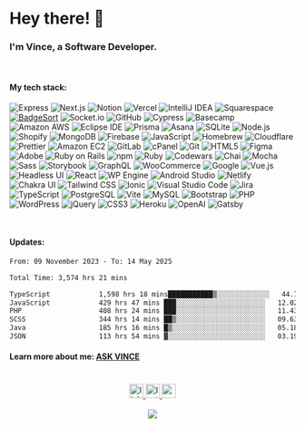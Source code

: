 # Hey there! 👋

### I'm Vince, a Software Developer.

<br clear="both">

#### My tech stack:<br>
<!-- start chipwolf/badgesort techstack -->
![Express](https://img.shields.io/badge/Express-000000.svg?style=flat&logo=express&logoColor=white)
![Next.js](https://img.shields.io/badge/Next.js-000000.svg?style=flat&logo=nextdotjs&logoColor=white)
![Notion](https://img.shields.io/badge/Notion-000000.svg?style=flat&logo=notion&logoColor=white)
![Vercel](https://img.shields.io/badge/Vercel-000000.svg?style=flat&logo=vercel&logoColor=white)
![IntelliJ IDEA](https://img.shields.io/badge/IntelliJ%20IDEA-000000.svg?style=flat&logo=intellijidea&logoColor=white)
![Squarespace](https://img.shields.io/badge/Squarespace-000000.svg?style=flat&logo=squarespace&logoColor=white)
[![BadgeSort](https://img.shields.io/badge/BadgeSort-000000.svg?style=flat&logo=githubsponsors)](https://github.com/ChipWolf/BadgeSort)
![Socket.io](https://img.shields.io/badge/Socket.io-010101.svg?style=flat&logo=socketdotio&logoColor=white)
![GitHub](https://img.shields.io/badge/GitHub-181717.svg?style=flat&logo=github&logoColor=white)
![Cypress](https://img.shields.io/badge/Cypress-17202C.svg?style=flat&logo=cypress&logoColor=white)
![Basecamp](https://img.shields.io/badge/Basecamp-1D2D35.svg?style=flat&logo=basecamp&logoColor=white)
![Amazon AWS](https://img.shields.io/badge/Amazon%20AWS-232F3E.svg?style=flat&logo=amazonaws&logoColor=white)
![Eclipse IDE](https://img.shields.io/badge/Eclipse%20IDE-2C2255.svg?style=flat&logo=eclipseide&logoColor=white)
![Prisma](https://img.shields.io/badge/Prisma-2D3748.svg?style=flat&logo=prisma&logoColor=white)
![Asana](https://img.shields.io/badge/Asana-273347.svg?style=flat&logo=asana&logoColor=white)
![SQLite](https://img.shields.io/badge/SQLite-003B57.svg?style=flat&logo=sqlite&logoColor=white)
![Node.js](https://img.shields.io/badge/Node.js-339933.svg?style=flat&logo=nodedotjs&logoColor=white)
![Shopify](https://img.shields.io/badge/Shopify-7AB55C.svg?style=flat&logo=shopify&logoColor=white)
![MongoDB](https://img.shields.io/badge/MongoDB-47A248.svg?style=flat&logo=mongodb&logoColor=white)
![Firebase](https://img.shields.io/badge/Firebase-FFCA28.svg?style=flat&logo=firebase&logoColor=black)
![JavaScript](https://img.shields.io/badge/JavaScript-F7DF1E.svg?style=flat&logo=javascript&logoColor=black)
![Homebrew](https://img.shields.io/badge/Homebrew-FBB040.svg?style=flat&logo=homebrew&logoColor=black)
![Cloudflare](https://img.shields.io/badge/Cloudflare-F38020.svg?style=flat&logo=cloudflare&logoColor=white)
![Prettier](https://img.shields.io/badge/Prettier-F7B93E.svg?style=flat&logo=prettier&logoColor=black)
![Amazon EC2](https://img.shields.io/badge/Amazon%20EC2-FF9900.svg?style=flat&logo=amazonec2&logoColor=white)
![GitLab](https://img.shields.io/badge/GitLab-FC6D26.svg?style=flat&logo=gitlab&logoColor=white)
![cPanel](https://img.shields.io/badge/cPanel-FF6C2C.svg?style=flat&logo=cpanel&logoColor=white)
![Git](https://img.shields.io/badge/Git-F05032.svg?style=flat&logo=git&logoColor=white)
![HTML5](https://img.shields.io/badge/HTML5-E34F26.svg?style=flat&logo=html5&logoColor=white)
![Figma](https://img.shields.io/badge/Figma-F24E1E.svg?style=flat&logo=figma&logoColor=white)
![Adobe](https://img.shields.io/badge/Adobe-FF0000.svg?style=flat&logo=adobe&logoColor=white)
![Ruby on Rails](https://img.shields.io/badge/Ruby%20on%20Rails-CC0000.svg?style=flat&logo=rubyonrails&logoColor=white)
![npm](https://img.shields.io/badge/npm-CB3837.svg?style=flat&logo=npm&logoColor=white)
![Ruby](https://img.shields.io/badge/Ruby-CC342D.svg?style=flat&logo=ruby&logoColor=white)
![Codewars](https://img.shields.io/badge/Codewars-B1361E.svg?style=flat&logo=codewars&logoColor=white)
![Chai](https://img.shields.io/badge/Chai-A30701.svg?style=flat&logo=chai&logoColor=white)
![Mocha](https://img.shields.io/badge/Mocha-8D6748.svg?style=flat&logo=mocha&logoColor=white)
![Sass](https://img.shields.io/badge/Sass-CC6699.svg?style=flat&logo=sass&logoColor=white)
![Storybook](https://img.shields.io/badge/Storybook-FF4785.svg?style=flat&logo=storybook&logoColor=white)
![GraphQL](https://img.shields.io/badge/GraphQL-E10098.svg?style=flat&logo=graphql&logoColor=white)
![WooCommerce](https://img.shields.io/badge/WooCommerce-96588A.svg?style=flat&logo=woocommerce&logoColor=white)
![Google](https://img.shields.io/badge/Google-4285F4.svg?style=flat&logo=google&logoColor=white)
![Vue.js](https://img.shields.io/badge/Vue.js-4FC08D.svg?style=flat&logo=vuedotjs&logoColor=white)
![Headless UI](https://img.shields.io/badge/Headless%20UI-66E3FF.svg?style=flat&logo=headlessui&logoColor=black)
![React](https://img.shields.io/badge/React-61DAFB.svg?style=flat&logo=react&logoColor=black)
![WP Engine](https://img.shields.io/badge/WP%20Engine-0ECAD4.svg?style=flat&logo=wpengine&logoColor=white)
![Android Studio](https://img.shields.io/badge/Android%20Studio-3DDC84.svg?style=flat&logo=androidstudio&logoColor=white)
![Netlify](https://img.shields.io/badge/Netlify-00C7B7.svg?style=flat&logo=netlify&logoColor=white)
![Chakra UI](https://img.shields.io/badge/Chakra%20UI-319795.svg?style=flat&logo=chakraui&logoColor=white)
![Tailwind CSS](https://img.shields.io/badge/Tailwind%20CSS-06B6D4.svg?style=flat&logo=tailwindcss&logoColor=white)
![Ionic](https://img.shields.io/badge/Ionic-3880FF.svg?style=flat&logo=ionic&logoColor=white)
![Visual Studio Code](https://img.shields.io/badge/Visual%20Studio%20Code-007ACC.svg?style=flat&logo=visualstudiocode&logoColor=white)
![Jira](https://img.shields.io/badge/Jira-0052CC.svg?style=flat&logo=jira&logoColor=white)
![TypeScript](https://img.shields.io/badge/TypeScript-3178C6.svg?style=flat&logo=typescript&logoColor=white)
![PostgreSQL](https://img.shields.io/badge/PostgreSQL-4169E1.svg?style=flat&logo=postgresql&logoColor=white)
![Vite](https://img.shields.io/badge/Vite-646CFF.svg?style=flat&logo=vite&logoColor=white)
![MySQL](https://img.shields.io/badge/MySQL-4479A1.svg?style=flat&logo=mysql&logoColor=white)
![Bootstrap](https://img.shields.io/badge/Bootstrap-7952B3.svg?style=flat&logo=bootstrap&logoColor=white)
![PHP](https://img.shields.io/badge/PHP-777BB4.svg?style=flat&logo=php&logoColor=white)
![WordPress](https://img.shields.io/badge/WordPress-21759B.svg?style=flat&logo=wordpress&logoColor=white)
![jQuery](https://img.shields.io/badge/jQuery-0769AD.svg?style=flat&logo=jquery&logoColor=white)
![CSS3](https://img.shields.io/badge/CSS3-1572B6.svg?style=flat&logo=css3&logoColor=white)
![Heroku](https://img.shields.io/badge/Heroku-430098.svg?style=flat&logo=heroku&logoColor=white)
![OpenAI](https://img.shields.io/badge/OpenAI-412991.svg?style=flat&logo=openai&logoColor=white)
![Gatsby](https://img.shields.io/badge/Gatsby-663399.svg?style=flat&logo=gatsby&logoColor=white)
<!-- end chipwolf/badgesort techstack -->

<br clear="both">

#### Updates:<br>
<!--START_SECTION:waka-->

```txt
From: 09 November 2023 - To: 14 May 2025

Total Time: 3,574 hrs 21 mins

TypeScript            1,598 hrs 18 mins███████████▒░░░░░░░░░░░░░   44.72 %
JavaScript            429 hrs 47 mins ███░░░░░░░░░░░░░░░░░░░░░░   12.02 %
PHP                   408 hrs 24 mins ███░░░░░░░░░░░░░░░░░░░░░░   11.43 %
SCSS                  344 hrs 14 mins ██▒░░░░░░░░░░░░░░░░░░░░░░   09.63 %
Java                  185 hrs 16 mins █▒░░░░░░░░░░░░░░░░░░░░░░░   05.18 %
JSON                  113 hrs 54 mins ▓░░░░░░░░░░░░░░░░░░░░░░░░   03.19 %
```

<!--END_SECTION:waka-->

#### Learn more about me: <a href="https://dev.vincentybanez.com">ASK VINCE</a>


#

<div align="center">
  <a href="https://www.linkedin.com/in/vincent-ybanez/" target="_blank">
    <img src="https://img.shields.io/static/v1?message=LinkedIn&logo=linkedin&label=&color=0077B5&logoColor=white&labelColor=&style=for-the-badge" height="25" alt="linkedin logo"  />
  </a>
  <a href="https://www.instagram.com/vincentybanezphoto/" target="_blank">
    <img src="https://img.shields.io/static/v1?message=Instagram&logo=instagram&label=&color=E4405F&logoColor=white&labelColor=&style=for-the-badge" height="25" alt="Instagram logo"  />
  </a>
   <a href="mailto:vincentybanezdev@gmail.com" target="_blank">
    <img src="https://img.shields.io/static/v1?message=Gmail&logo=gmail&label=&color=D14836&logoColor=white&labelColor=&style=for-the-badge" height="25" alt="gmail logo"  />
  </a>
</div>

<br clear="both">

<div align="center">
  <img src="https://visitor-badge.laobi.icu/badge?page_id=davincecode.davincecode&"  />
</div>
